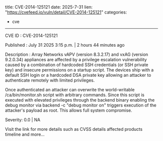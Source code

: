  
title: CVE-2014-125121
date: 2025-7-31
lien: "https://cvefeed.io/vuln/detail/CVE-2014-125121"
categories:
  - cve
---

CVE ID : CVE-2014-125121

Published :  July 31
2025
3:15 p.m. | 2 hours
44 minutes ago

Description : Array Networks vAPV (version 8.3.2.17) and vxAG (version 9.2.0.34) appliances are affected by a privilege escalation vulnerability caused by a combination of hardcoded SSH credentials (or SSH private key) and insecure permissions on a startup script. The devices ship with a default SSH login or a hardcoded DSA private key
allowing an attacker to authenticate remotely with limited privileges.


Once authenticated
an attacker can overwrite the world-writable /ca/bin/monitor.sh script with arbitrary commands. Since this script is executed with elevated privileges through the backend binary
enabling the debug monitor via backend -c "debug monitor on" triggers execution of the attacker's payload as root. This allows full system compromise.

Severity: 0.0 | NA

Visit the link for more details
such as CVSS details
affected products
timeline
and more...
